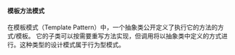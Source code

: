 

#### 模板方法模式

在模板模式（Template Pattern）中，一个抽象类公开定义了执行它的方法的方式/模板。
它的子类可以按需要重写方法实现，但调用将以抽象类中定义的方式进行。这种类型的设计模式属于行为型模式。